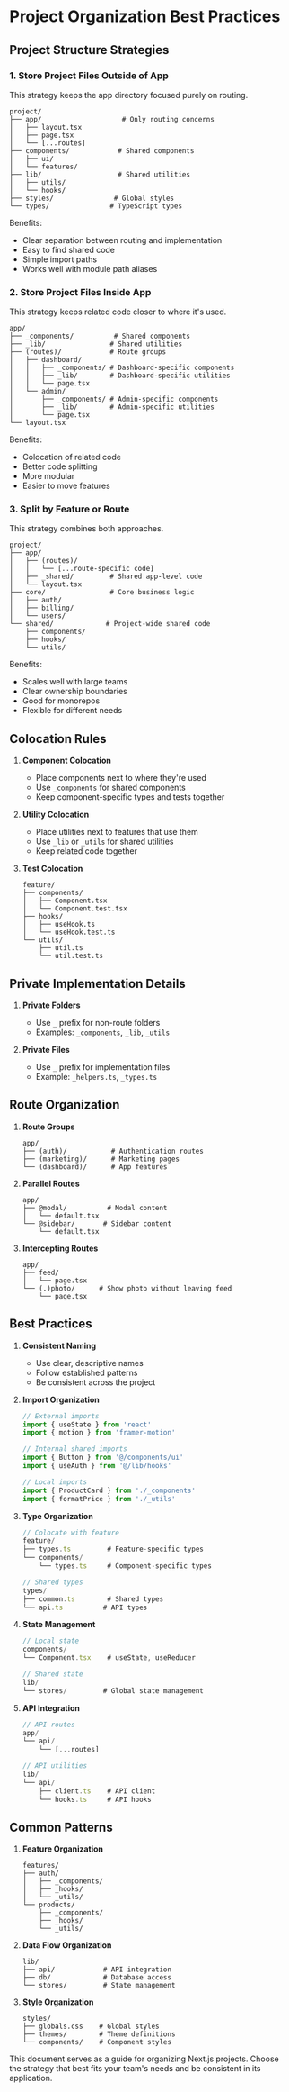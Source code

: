 # Project Organization Best Practices

## Project Structure Strategies

### 1. Store Project Files Outside of App
This strategy keeps the app directory focused purely on routing.

```
project/
├── app/                    # Only routing concerns
│   ├── layout.tsx
│   ├── page.tsx
│   └── [...routes]
├── components/            # Shared components
│   ├── ui/
│   └── features/
├── lib/                   # Shared utilities
│   ├── utils/
│   └── hooks/
├── styles/               # Global styles
└── types/               # TypeScript types
```

Benefits:
- Clear separation between routing and implementation
- Easy to find shared code
- Simple import paths
- Works well with module path aliases

### 2. Store Project Files Inside App
This strategy keeps related code closer to where it's used.

```
app/
├── _components/          # Shared components
├── _lib/                # Shared utilities
├── (routes)/            # Route groups
│   ├── dashboard/
│   │   ├── _components/ # Dashboard-specific components
│   │   ├── _lib/        # Dashboard-specific utilities
│   │   └── page.tsx
│   └── admin/
│       ├── _components/ # Admin-specific components
│       ├── _lib/        # Admin-specific utilities
│       └── page.tsx
└── layout.tsx
```

Benefits:
- Colocation of related code
- Better code splitting
- More modular
- Easier to move features

### 3. Split by Feature or Route
This strategy combines both approaches.

```
project/
├── app/
│   ├── (routes)/
│   │   └── [...route-specific code]
│   ├── _shared/         # Shared app-level code
│   └── layout.tsx
├── core/                # Core business logic
│   ├── auth/
│   ├── billing/
│   └── users/
└── shared/             # Project-wide shared code
    ├── components/
    ├── hooks/
    └── utils/
```

Benefits:
- Scales well with large teams
- Clear ownership boundaries
- Good for monorepos
- Flexible for different needs

## Colocation Rules

1. **Component Colocation**
   - Place components next to where they're used
   - Use `_components` for shared components
   - Keep component-specific types and tests together

2. **Utility Colocation**
   - Place utilities next to features that use them
   - Use `_lib` or `_utils` for shared utilities
   - Keep related code together

3. **Test Colocation**
   ```
   feature/
   ├── components/
   │   ├── Component.tsx
   │   └── Component.test.tsx
   ├── hooks/
   │   ├── useHook.ts
   │   └── useHook.test.ts
   └── utils/
       ├── util.ts
       └── util.test.ts
   ```

## Private Implementation Details

1. **Private Folders**
   - Use `_` prefix for non-route folders
   - Examples: `_components`, `_lib`, `_utils`

2. **Private Files**
   - Use `_` prefix for implementation files
   - Example: `_helpers.ts`, `_types.ts`

## Route Organization

1. **Route Groups**
   ```
   app/
   ├── (auth)/           # Authentication routes
   ├── (marketing)/      # Marketing pages
   └── (dashboard)/      # App features
   ```

2. **Parallel Routes**
   ```
   app/
   ├── @modal/          # Modal content
   │   └── default.tsx
   └── @sidebar/       # Sidebar content
       └── default.tsx
   ```

3. **Intercepting Routes**
   ```
   app/
   ├── feed/
   │   └── page.tsx
   └── (.)photo/      # Show photo without leaving feed
       └── page.tsx
   ```

## Best Practices

1. **Consistent Naming**
   - Use clear, descriptive names
   - Follow established patterns
   - Be consistent across the project

2. **Import Organization**
   ```typescript
   // External imports
   import { useState } from 'react'
   import { motion } from 'framer-motion'

   // Internal shared imports
   import { Button } from '@/components/ui'
   import { useAuth } from '@/lib/hooks'

   // Local imports
   import { ProductCard } from './_components'
   import { formatPrice } from './_utils'
   ```

3. **Type Organization**
   ```typescript
   // Colocate with feature
   feature/
   ├── types.ts         # Feature-specific types
   └── components/
       └── types.ts     # Component-specific types

   // Shared types
   types/
   ├── common.ts        # Shared types
   └── api.ts          # API types
   ```

4. **State Management**
   ```typescript
   // Local state
   components/
   └── Component.tsx    # useState, useReducer

   // Shared state
   lib/
   └── stores/         # Global state management
   ```

5. **API Integration**
   ```typescript
   // API routes
   app/
   └── api/
       └── [...routes]

   // API utilities
   lib/
   └── api/
       ├── client.ts    # API client
       └── hooks.ts     # API hooks
   ```

## Common Patterns

1. **Feature Organization**
   ```
   features/
   ├── auth/
   │   ├── _components/
   │   ├── _hooks/
   │   └── _utils/
   └── products/
       ├── _components/
       ├── _hooks/
       └── _utils/
   ```

2. **Data Flow Organization**
   ```
   lib/
   ├── api/            # API integration
   ├── db/             # Database access
   └── stores/         # State management
   ```

3. **Style Organization**
   ```
   styles/
   ├── globals.css    # Global styles
   ├── themes/        # Theme definitions
   └── components/    # Component styles
   ```

This document serves as a guide for organizing Next.js projects. Choose the strategy that best fits your team's needs and be consistent in its application.
